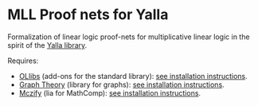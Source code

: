# MLL Proof nets for Yalla

Formalization of linear logic proof-nets for multiplicative linear logic in the spirit of the [Yalla library](https://perso.ens-lyon.fr/olivier.laurent/yalla/).

Requires:
- [OLlibs](https://github.com/olaure01/ollibs) (add-ons for the standard library): [see installation instructions](https://github.com/olaure01/ollibs/blob/master/README.md).
- [Graph Theory](https://github.com/coq-community/graph-theory) (library for graphs): [see installation instructions](https://github.com/coq-community/graph-theory/blob/master/README.md).
- [Mczify](https://github.com/math-comp/mczify) (lia for MathComp): [see installation instructions](https://github.com/math-comp/mczify/blob/master/README.md).
